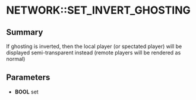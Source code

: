 # NETWORK::SET_INVERT_GHOSTING

## Summary
If ghosting is inverted, then the local player (or spectated player) will be displayed semi-transparent instead (remote players will be rendered as normal)

## Parameters
* **BOOL** set